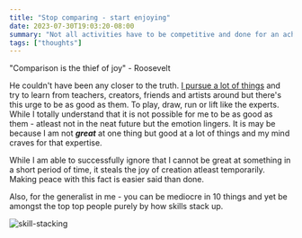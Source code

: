 ```yaml
---
title: "Stop comparing - start enjoying"
date: 2023-07-30T19:03:20-08:00
summary: "Not all activities have to be competitive and done for an achievement"
tags: ["thoughts"]
---
```


"Comparison is the thief of joy" - Roosevelt

He couldn't have been any closer to the truth. [I pursue a lot of things]() and try to learn from teachers, creators, friends and artists around but there's this urge to be as good as them. To play, draw, run or lift like the experts. While I totally understand that it is not possible for me to be as good as them - atleast not in the neat future but the emotion lingers. It is may be because I am not ***great*** at one thing but good at a lot of things and my mind craves for that expertise. 

While I am able to successfully ignore that I cannot be great at something in a short period of time, it steals the joy of creation atleast temporarily. Making peace with this fact is easier said than done. 

Also, for the generalist in me - you can be mediocre in 10 things and yet be amongst the top top people purely by how skills stack up. 


![skill-stacking](/images/skills.png)